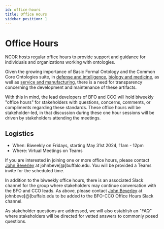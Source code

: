 ```yaml
---
id: office-hours
title: Office Hours
sidebar_position: 1
---
```


# Office Hours

NCOR hosts regular office hours to provide support and guidance for individuals and organizations working with ontologies.

Given the growing importance of Basic Formal Ontology and the Common Core Ontologies suite, in [defense and intelligence](https://www.buffalo.edu/cas/philosophy/news/latestnews/smith-top-level-ontologies.html), [biology and medicine](https://obofoundry.org/), as well as [service and manufacturing](https://spec.industrialontologies.org/iof/), there is a need for transparency concerning the development and maintenance of these artifacts.

With this in mind, the lead developers of BFO and CCO will hold biweekly "office hours" for stakeholders with questions, concerns, comments, or compliments regarding these standards. These office hours will be stakeholder-led, in that discussion during these one hour sessions will be driven by stakeholders attending the meetings.

## Logistics

* When: Biweekly on Fridays, starting May 31st 2024, 11am - 12pm
* Where: Virtual Meetings on Teams

If you are interested in joining one or more office hours, please contact [John Beverley](https://johnbeverley.com/) at johnbeve[@]buffalo.edu. You will be provided a Teams invite for the scheduled time.

In addition to the biweekly office hours, there is an associated Slack channel for the group where stakeholders may continue conversation with the BFO and CCO leads. As above, please contact [John Beverley](https://johnbeverley.com/) at johnbeve[@]buffalo.edu to be added to the BFO-CCO Office Hours Slack channel.

As stakeholder questions are addressed, we will also establish an "FAQ" where stakeholders will be directed for vetted answers to commonly posed questions.